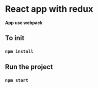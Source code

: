 # React app with redux

**App use webpack**

## To init

### `npm install`

## Run the project

### `npm start`